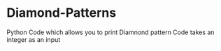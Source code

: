 # Diamond-Patterns

Python Code which allows you to print Diamnond pattern 
Code takes an integer as an input 
